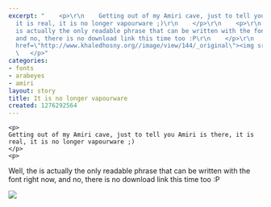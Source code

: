 ```yaml
---
excerpt: "    <p>\r\n    Getting out of my Amiri cave, just to tell you Amiri is there,
  it is real, it is no longer vapourware ;)\r\n    </p>\r\n    <p>\r\n  Well, the
  is actually the only readable phrase that can be written with the font right now,
  and no, there is no download link this time too :P\r\n    </p>\r\n    <p>\r\n      <a
  href=\"http://www.khaledhosny.org//image/view/144/_original\"><img src=\"http://www.khaledhosny.org/files/images/amiriishere.preview.png\"></img></a>\r\n
  \   </p>"
categories:
- fonts
- arabeyes
- amiri
layout: story
title: It is no longer vapourware
created: 1276292564
---
```

    <p>
    Getting out of my Amiri cave, just to tell you Amiri is there, it is real, it is no longer vapourware ;)
    </p>
    <p>
  Well, the is actually the only readable phrase that can be written with the font right now, and no, there is no download link this time too :P
    </p>
    <p>
      <a href="http://www.khaledhosny.org//image/view/144/_original"><img src="http://www.khaledhosny.org/files/images/amiriishere.preview.png"></img></a>
    </p>
